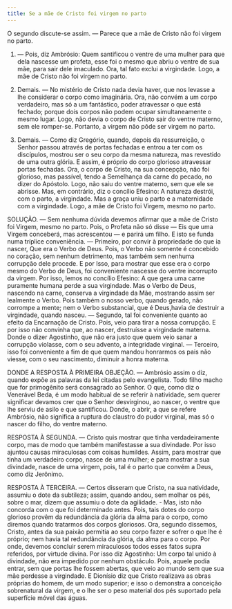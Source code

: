 ```yaml
---
title: Se a mãe de Cristo foi virgem no parto
---
```


O segundo discute-se assim. — Parece que a mãe de Cristo não foi virgem no parto.  

1. — Pois, diz Ambrósio: Quem santificou o ventre de uma mulher para que dela nascesse um profeta, esse foi o mesmo que abriu o ventre de sua mãe, para sair dele imaculado. Ora, tal fato exclui a virgindade. Logo, a mãe de Cristo não foi virgem no parto. 

2. Demais. — No mistério de Cristo nada devia haver, que nos levasse a lhe considerar o corpo como imaginária. Ora, não convém a um corpo verdadeiro, mas só a um fantástico, poder atravessar o que está fechado; porque dois corpos não podem ocupar simultaneamente o mesmo lugar. Logo, não devia o corpo de Cristo sair do ventre materno, sem ele romper-se. Portanto, a virgem não pôde ser virgem no parto.  

3. Demais. — Como diz Gregório, quando, depois da ressurreição, o Senhor passou através de portas fechadas e entrou a ter com os discípulos, mostrou ser o seu corpo da mesma natureza, mas revestido de uma outra glória. E assim, é próprio do corpo glorioso atravessar portas fechadas. Ora, o corpo de Cristo, na sua concepção, não foi glorioso, mas passível, tendo a Semelhança da carne do pecado, no dizer do Apóstolo. Logo, não saiu do ventre materno, sem que ele se abrisse.  Mas, em contrário, diz o concílio Efesino: A natureza destrói, com o parto, a virgindade. Mas a graça uniu o parto e a maternidade com a virgindade. Logo, a mãe de Cristo foi Virgem, mesmo no parto.  

SOLUÇÃO. — Sem nenhuma dúvida devemos afirmar que a mãe de Cristo foi Virgem, mesmo no parto. Pois, o Profeta não só disse — Eis que uma Virgem conceberá, mas acrescentou — e parirá um filho. E isto se funda numa tríplice conveniência. — Primeiro, por convir à propriedade do que ia nascer, Que era o Verbo de Deus. Pois, o Verbo não somente é concebido no coração, sem nenhum detrimento, mas também sem nenhuma corrupção dele procede. E por Isso, para mostrar que esse era o corpo mesmo do Verbo de Deus, foi conveniente nascesse do ventre incorrupto da virgem. Por isso, lemos no concílio Efesino: A que gera uma carne puramente humana perde a sua virgindade. Mas o Verbo de Deus, nascendo na carne, conserva a virgindade da Mãe, mostrando assim ser lealmente o Verbo. Pois também o nosso verbo, quando gerado, não corrompe a mente; nem o Verbo substancial, que é Deus,havia de destruir a virgindade, quando nasceu. — Segundo, tal foi conveniente quanto ao efeito da Encarnação de Cristo. Pois, veio para tirar a nossa corrupção. E por isso não convinha que, ao nascer, destruísse a virgindade materna. Donde o dizer Agostinho, que não era justo que quem veio sanar a corrupção violasse, com o seu advento, a integridade virginal. — Terceiro, isso foi conveniente a fim de que quem mandou honrarmos os pais não viesse, com o seu nascimento, diminuir a honra materna.  

DONDE A RESPOSTA À PRIMEIRA OBJEÇÃO. — Ambrósio assim o diz, quando expõe as palavras da lei citadas pelo evangelista. Todo filho macho que for primogênito será consagrado ao Senhor. O que, como diz o Venerável Beda, é um modo habitual de se referir à natividade, sem querer significar devamos crer que o Senhor desvirginou, ao nascer, o ventre que lhe serviu de asilo e que santificou. Donde, o abrir, a que se refere Ambrósio, não significa a ruptura do claustro do pudor virginal, mas só o nascer do filho, do ventre materno.  

RESPOSTA À SEGUNDA. — Cristo quis mostrar que tinha verdadeiramente corpo, mas de modo que também manifestasse a sua divindade. Por isso ajuntou causas miraculosas com coisas humildes. Assim, para mostrar que tinha um verdadeiro corpo, nasce de uma mulher; e para mostrar a sua divindade, nasce de uma virgem, pois, tal é o parto que convém a Deus, como diz Jerônimo.  

RESPOSTA À TERCEIRA. — Certos disseram que Cristo, na sua natividade, assumiu o dote da subtileza; assim, quando andou, sem molhar os pés, sobre o mar, dizem que assumiu o dote da agilidade. - Mas, isto não concorda com o que foi determinado antes. Pois, tais dotes do corpo glorioso provêm da redundância da glória da alma para o corpo, como diremos quando tratarmos dos corpos gloriosos. Ora, segundo dissemos, Cristo, antes da sua paixão permitia ao seu corpo fazer e sofrer o que lhe é próprio; nem havia tal redundância da glória, da alma para o corpo. Por onde, devemos concluir serem miraculosos todos esses fatos supra referidos, por virtude divina. Por isso diz Agostinho: Um corpo tal unido à divindade, não era impedido por nenhum obstáculo. Pois, aquele podia entrar, sem que portas lhe fossem abertas, que veio ao mundo sem que sua mãe perdesse a virgindade. E Dionísio diz que Cristo realizava as obras próprias do homem, de um modo superior; e isso o demonstra a conceição sobrenatural da virgem, e o lhe ser o peso material dos pés suportado pela superfície móvel das águas.
